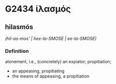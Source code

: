 # G2434 ἱλασμός

## hilasmós

_(hil-as-mos' | hee-la-SMOSE | ee-la-SMOSE)_

### Definition

atonement, i.e., (concretely) an expiator; propitiation; 

- an appeasing, propitiating
- the means of appeasing, a propitiation
